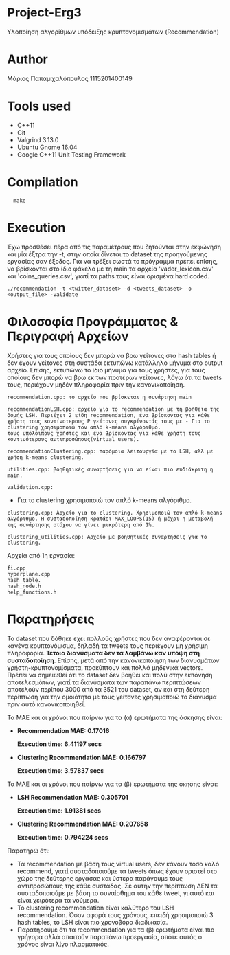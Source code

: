 # Project-Erg3
Υλοποίηση αλγορίθμων υπόδειξης κρυπτονομισμάτων (Recommendation)

# Author
Μάριος Παπαμιχαλόπουλος 1115201400149

# Tools used
- C++11
- Git
- Valgrind 3.13.0
- Ubuntu Gnome 16.04
- Google C++11 Unit Testing Framework

# Compilation
```
  make
```

# Execution

Έχω προσθέσει πέρα από τις παραμέτρους που ζητούνται στην εκφώνηση και μία έξτρα την -t, στην οποία δίνεται το dataset της προηγούμενης εργασίας σαν έξοδος. Για να τρέξει σωστά το πρόγραμμα πρέπει επίσης, να βρίσκονται στο ίδιο φάκελο με τη main τα αρχεία 'vader_lexicon.csv' και 'coins_queries.csv', γιατί τα paths τους είναι ορισμένα hard coded.

```
./recommendation -t <twitter_dataset> -d <tweets_dataset> -o <output_file> -validate
```

# Φιλοσοφία Προγράμματος & Περιγραφή Αρχείων

Χρήστες για τους οποίους δεν μπορώ να βρω γείτονες στα hash tables ή δεν έχουν γείτονες στη συστάδα εκτυπώνω κατάλληλο μήνυμα στο output αρχείο. Επίσης, εκτυπώνω το ίδιο μήνυμα για τους χρήστες, για τους οποίους δεν μπορώ να βρω εκ των προτέρων γείτονες, λόγω ότι τα tweets τους, περιέχουν μηδέν πληροφορία πριν την κανονικοποίηση.

```
recommendation.cpp: το αρχείο που βρίσκεται η συνάρτηση main
```

```
recommendationLSH.cpp: αρχείο για το recommendation με τη βοήθεια της δομής LSH. Περιέχει 2 είδη recommendation, ένα βρίσκοντας για κάθε χρήστη τους κοντίνοτερους P γείτονες συγκρίνοντάς τους με - Για το clustering χρησιμοποιώ τον απλό k-means αλγόριθμο.
τους υπόλοιπους χρήστες και ένα βρίσκοντας για κάθε χρήστη τους κοντινότερους αντιπροσώπους(virtual users).
```

```
recommendationClustering.cpp: παρόμοια λειτουργία με το LSH, αλλ με χρήση k-means clustering.
```

```
utilities.cpp: βοηθητικές συναρτήσεις για να είναι πιο ευδιάκριτη η main.
```

```
validation.cpp:
```

- Για το clustering χρησιμοποιώ τον απλό k-means αλγόριθμο.
```
clustering.cpp: Αρχείο για το clustering. Χρησιμοποιώ τον απλό k-means αλγόριθμο. Η συσταδοποίηση κρατάει MAX_LOOPS(15) ή μέχρι η μεταβολή της συνάρτησης στόχου να γίνει μικρότερη από 1%.
```
```
clustering_utilities.cpp: Αρχείο με βοηθητικές συναρτήσεις για το clustering.
```
Αρχεία από 1η εργασία:
```
fi.cpp
hyperplane.cpp
hash_table.
hash_node.h
help_functions.h
```

# Παρατηρήσεις
Το dataset που δόθηκε εχει πολλούς χρήστες που δεν αναφέρονται σε κανένα κρυπτονόμισμα, δηλαδή τα tweets τους περιέχουν μη χρήσιμη πληροφορία. **Τέτοια διανύσματα δεν τα λαμβάνω καν υπόψη στη συσταδοποίηση**. Επίσης, μετά από την κανονικοποίηση των διανυσμάτων χρήστη-κρυπτονομίσματα, προκύπτουν και πολλά μηδενικά vectors. Πρέπει να σημειωθεί ότι το dataset δεν βοηθει και πολύ στην εκπόνηση αποτελεσμάτων, γιατί τα διανύσματα των παραπάνω περιπτώσεων αποτελούν περίπου 3000 από τα 3521 του dataset, αν και στη δεύτερη περίπτωση για την ομοιότητα με τους γείτονες χρησιμοποιώ το διάνυσμα πριν αυτό κανονικοποιηθεί.

Τα MAE και οι χρόνοι που παίρνω για τα (α) ερωτήματα της άσκησης είναι:

- **Recommendation MAE: 0.17016**

  **Execution time: 6.41197 secs**

- **Clustering Recommendation MAE: 0.166797**

  **Execution time: 3.57837 secs**

Τα ΜΑΕ και οι χρόνοι που παίρνω για τα (β) ερωτήματα της σκησης είναι:

- **LSH Recommendation MAE: 0.305701**

  **Execution time: 1.91381 secs**

- **Clustering Recommendation MAE: 0.207658**

  **Execution time: 0.794224 secs**

Παρατηρώ ότι:
- Τα recommendation με βάση τους virtual users, δεν κάνουν τόσο καλό recommend, γιατί συσταδοποιούμε τα tweets όπως έχουν οριστεί στο χώρο της δεύτερης εργασας και ύστερα παράγουμε τους αντιπροσώπους της κάθε συστάδας. Σε αυτήν την περίπτωση ΔΕΝ τα συσταδοποιούμε με βάση το συναίσθημα του κάθε tweet, γι αυτό και είναι χειρότερα τα νούμερα.
- Το clustering recommendation είναι καλύτερο του LSH recommendation. Όσον αφορά τους χρόνους, επειδή χρησιμοποιώ 3 hash tables, το LSH είναι πιο χρονοβόρα διαδικασία.
- Παρατηρούμε ότι τα recommendation για τα (β) ερωτήματα είναι πιο γρήγορα αλλά απαιτούν παραπάνω προεργασία, οπότε αυτός ο χρόνος είναι λίγο πλασματικός.
